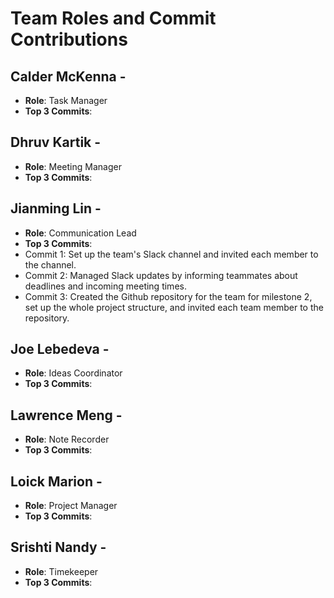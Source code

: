 # Team Roles and Commit Contributions

## Calder McKenna - 
- **Role**: Task Manager
- **Top 3 Commits**:

## Dhruv Kartik - 
- **Role**: Meeting Manager
- **Top 3 Commits**:

## Jianming Lin - 
- **Role**: Communication Lead
- **Top 3 Commits**:
- Commit 1: Set up the team's Slack channel and invited each member to the channel.
- Commit 2: Managed Slack updates by informing teammates about deadlines and incoming meeting times.
- Commit 3: Created the Github repository for the team for milestone 2, set up the whole project structure, and invited each team member to the repository.

## Joe Lebedeva - 
- **Role**: Ideas Coordinator
- **Top 3 Commits**:

## Lawrence Meng - 
- **Role**: Note Recorder
- **Top 3 Commits**:

## Loick Marion - 
- **Role**: Project Manager 
- **Top 3 Commits**:

## Srishti Nandy - 
- **Role**: Timekeeper 
- **Top 3 Commits**:
